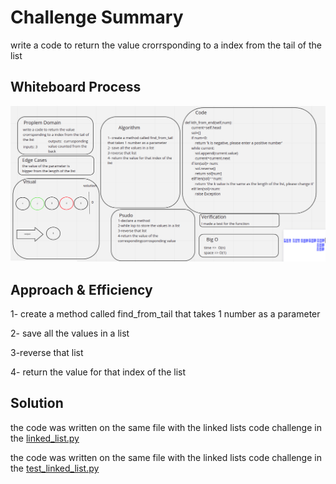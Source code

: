 # Challenge Summary
<!-- Description of the challenge -->
write a code to return the value crorrsponding to a index from the tail of the list

## Whiteboard Process
<!-- Embedded whiteboard image -->
![kth](./kth.png)
## Approach & Efficiency
<!-- What approach did you take? Why? What is the Big O space/time for this approach? -->

1- create a method called find_from_tail that takes 1 number as a parameter

2- save all the values in a list

3-reverse that list

4- return the value for that index of the list

## Solution
<!-- Show how to run your code, and examples of it in action -->


the code was written on the same file with the linked lists code challenge in the [linked_list.py](../linked_list/linked_list/linked_lists.py)

the code was written on the same file with the linked lists code challenge in the [test_linked_list.py](../linked_list/tests/test_linked_list.py)
